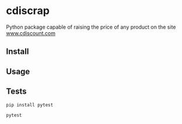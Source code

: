 # cdiscrap

Python package capable of raising the price of any product on the site www.cdiscount.com


## Install



## Usage



## Tests

```
pip install pytest

pytest
```
